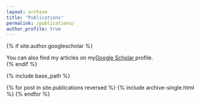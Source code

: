 ```yaml
---
layout: archive
title: "Publications"
permalink: /publications/
author_profile: true
---
```


{% if site.author.googlescholar %}
  <div class="wordwrap">You can also find my articles on my<a href="{{site.author.googlescholar}}">Google Scholar </a>profile.</div>
{% endif %}

{% include base_path %}

{% for post in site.publications reversed %}
  {% include archive-single.html %}
{% endfor %}
